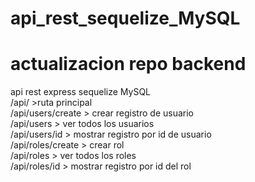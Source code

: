 # api_rest_sequelize_MySQL
# actualizacion repo backend
api rest express sequelize MySQL <br>
/api/ >ruta principal <br>
/api/users/create > crear registro de usuario <br>
/api/users > ver todos los usuarios <br>
/api/users/id > mostrar registro por id de usuario<br>
/api/roles/create > crear rol <br>
/api/roles > ver todos los roles <br>
/api/roles/id > mostrar registro por id del rol<br>